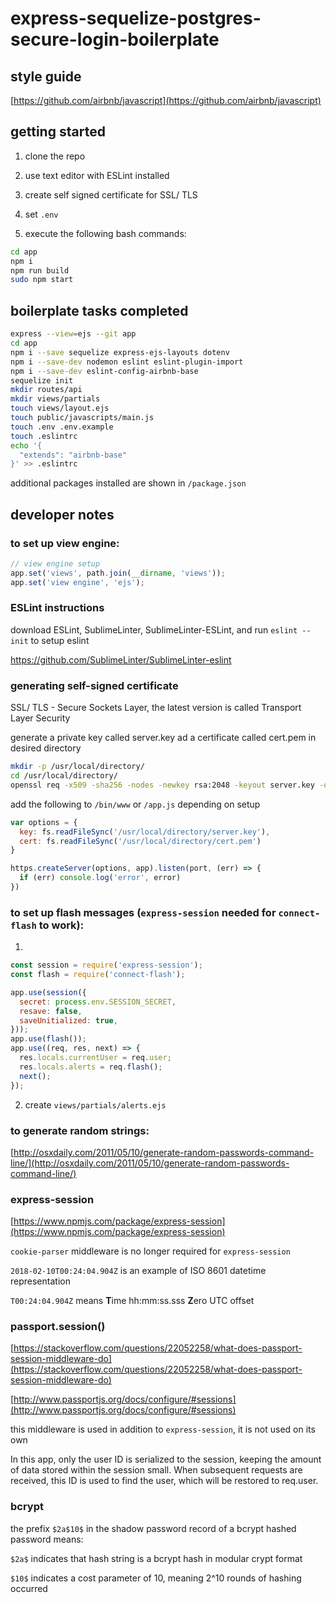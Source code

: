 # express-sequelize-postgres-secure-login-boilerplate

## style guide

[https://github.com/airbnb/javascript](https://github.com/airbnb/javascript)

## getting started

1. clone the repo

2. use text editor with ESLint installed

3. create self signed certificate for SSL/ TLS

4. set `.env`

5. execute the following bash commands:

```bash
cd app
npm i
npm run build
sudo npm start
```

## boilerplate tasks completed

```bash
express --view=ejs --git app
cd app
npm i --save sequelize express-ejs-layouts dotenv
npm i --save-dev nodemon eslint eslint-plugin-import
npm i --save-dev eslint-config-airbnb-base
sequelize init
mkdir routes/api
mkdir views/partials
touch views/layout.ejs
touch public/javascripts/main.js
touch .env .env.example
touch .eslintrc
echo '{
  "extends": "airbnb-base"
}' >> .eslintrc
```

additional packages installed are shown in `/package.json`


## developer notes

### to set up view engine:

```js
// view engine setup
app.set('views', path.join(__dirname, 'views'));
app.set('view engine', 'ejs');
```

### ESLint instructions

download ESLint, SublimeLinter, SublimeLinter-ESLint, and run `eslint --init` to setup eslint

https://github.com/SublimeLinter/SublimeLinter-eslint

### generating self-signed certificate

SSL/ TLS - Secure Sockets Layer, the latest version is called Transport Layer Security

generate a private key called server.key ad a certificate called cert.pem in desired directory

```bash
mkdir -p /usr/local/directory/
cd /usr/local/directory/
openssl req -x509 -sha256 -nodes -newkey rsa:2048 -keyout server.key -out cert.pem -days 90
```

add the following to `/bin/www` or `/app.js` depending on setup

```js
var options = {
  key: fs.readFileSync('/usr/local/directory/server.key'),
  cert: fs.readFileSync('/usr/local/directory/cert.pem')
}

https.createServer(options, app).listen(port, (err) => {
  if (err) console.log('error', error)
})
```

### to set up flash messages (`express-session` needed for `connect-flash` to work):

1.

```js
const session = require('express-session');
const flash = require('connect-flash');

app.use(session({
  secret: process.env.SESSION_SECRET,
  resave: false,
  saveUnitialized: true,
}));
app.use(flash());
app.use((req, res, next) => {
  res.locals.currentUser = req.user;
  res.locals.alerts = req.flash();
  next();
});
```

2. create `views/partials/alerts.ejs`

### to generate random strings:

[http://osxdaily.com/2011/05/10/generate-random-passwords-command-line/](http://osxdaily.com/2011/05/10/generate-random-passwords-command-line/)

### express-session

[https://www.npmjs.com/package/express-session](https://www.npmjs.com/package/express-session)

`cookie-parser` middleware is no longer required for `express-session`

`2018-02-10T00:24:04.904Z` is an example of ISO 8601 datetime representation

`T00:24:04.904Z` means **T**ime hh:mm:ss.sss **Z**ero UTC offset

### passport.session()

[https://stackoverflow.com/questions/22052258/what-does-passport-session-middleware-do](https://stackoverflow.com/questions/22052258/what-does-passport-session-middleware-do)

[http://www.passportjs.org/docs/configure/#sessions](http://www.passportjs.org/docs/configure/#sessions)

this middleware is used in addition to `express-session`, it is not used on its own

In this app, only the user ID is serialized to the session, keeping the amount of data stored within the session small. When subsequent requests are received, this ID is used to find the user, which will be restored to req.user.

### bcrypt

the prefix `$2a$10$` in the shadow password record of a bcrypt hashed password means:

`$2a$` indicates that hash string is a bcrypt hash in modular crypt format

`$10$` indicates a cost parameter of 10, meaning 2^10 rounds of hashing occurred
